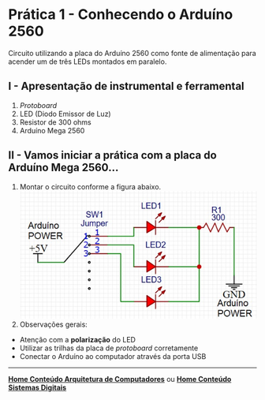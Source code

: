 # Prática 1 - Conhecendo o Arduíno 2560
Circuito utilizando a placa do Arduíno 2560 como fonte de alimentação para acender um de três LEDs montados em paralelo.

## I - Apresentação de instrumental e ferramental
1. *Protoboard*
2. LED (Diodo Emissor de Luz)
3. Resistor de 300 ohms
4. Arduíno Mega 2560

## II - Vamos iniciar a prática com a placa do Arduíno Mega 2560...
1. Montar  o circuito conforme a figura abaixo.  
![Circuito LEDs](/arq_aulas/images/resistor-LED.jpg)  
2. Observações gerais:   
- Atenção com a **polarização** do LED
- Utilizar as trilhas da placa de *protoboard* corretamente
- Conectar o Arduíno ao computador através da porta USB

___
**[Home Conteúdo Arquitetura de Computadores](https://github.com/claytonjasilva/claytonjasilva.github.io/blob/main/arq_aulas.md)**  ou 
**[Home Conteúdo Sistemas Digitais](https://github.com/claytonjasilva/claytonjasilva.github.io/blob/main/sisdig_aulas.md)**   
